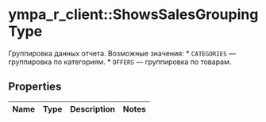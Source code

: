 # ympa_r_client::ShowsSalesGroupingType

Группировка данных отчета. Возможные значения: * `CATEGORIES` — группировка по категориям. * `OFFERS` — группировка по товарам. 

## Properties
Name | Type | Description | Notes
------------ | ------------- | ------------- | -------------



